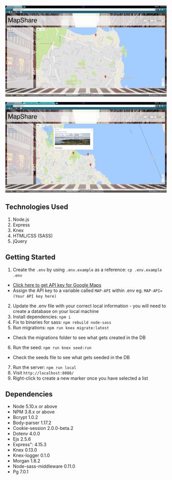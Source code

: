 
![MapShare](public/images/screenshot-2.png?raw=true)

![MapShare](public/images/screenshot-3.png?raw=true)


## Technologies Used
1. Node.js
2. Express
3. Knex
4. HTML/CSS (SASS)
5. jQuery 


## Getting Started

1. Create the `.env` by using `.env.example` as a reference: `cp .env.example .env`
  - [Click here to get API key for Google Maps](https://developers.google.com/maps/documentation/javascript/get-api-key)
  - Assign the API key to a variable called `MAP-API` within .env eg. `MAP-API=(Your API key here)`
2. Update the .env file with your correct local information - you will need to create a database on your local machine
3. Install dependencies: `npm i`
4. Fix to binaries for sass: `npm rebuild node-sass`
5. Run migrations: `npm run knex migrate:latest`
  - Check the migrations folder to see what gets created in the DB
6. Run the seed: `npm run knex seed:run`
  - Check the seeds file to see what gets seeded in the DB
7. Run the server: `npm run local`
8. Visit `http://localhost:8080/`
9. Right-click to create a new marker once you have selected a list

## Dependencies

- Node 5.10.x or above
- NPM 3.8.x or above
- Bcrypt 1.0.2
- Body-parser 1.17.2
- Cookie-session 2.0.0-beta.2
- Dotenv 4.0.0
- Ejs 2.5.6
- Express": 4.15.3
- Knex 0.13.0
- Knex-logger 0.1.0
- Morgan 1.8.2
- Node-sass-middleware 0.11.0
- Pg 7.0.1






